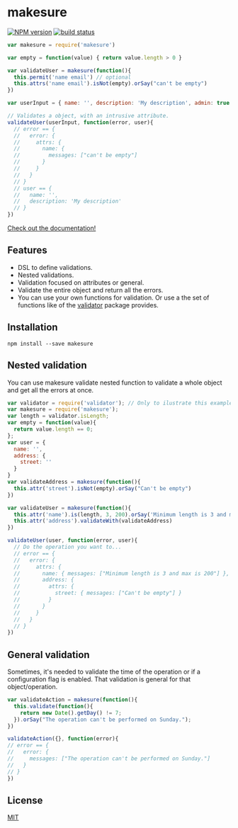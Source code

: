 # makesure

[![NPM version][npm-image]][npm-url]
[![build status][travis-image]][travis-url]

```js
var makesure = require('makesure')

var empty = function(value) { return value.length > 0 }

var validateUser = makesure(function(){
  this.permit('name email') // optional
  this.attrs('name email').isNot(empty).orSay("can't be empty")
})

var userInput = { name: '', description: 'My description', admin: true }

// Validates a object, with an intrusive attribute.
validateUser(userInput, function(error, user){
  // error == {
  //   error: {
  //     attrs: {
  //       name: {
  //         messages: ["can't be empty"]
  //       }
  //     }
  //   }
  // }
  // user == {
  //   name: '',
  //   description: 'My description'
  // }
})
```

[Check out the documentation!](https://github.com/sadjow/makesure)

##  Features

  * DSL to define validations.
  * Nested validations.
  * Validation focused on attributes or general.
  * Validate the entire object and return all the errors.
  * You can use your own functions for validation. Or use a the set of functions like of the [validator](https://github.com/chriso/validator.js) package provides.

##  Installation

```console
npm install --save makesure
```

## Nested validation

You can use makesure validate nested function to validate a whole object and get all the errors at once.

```js
var validator = require('validator'); // Only to ilustrate this example
var makesure = require('makesure');
var length = validator.isLength;
var empty = function(value){
  return value.length == 0;
};
var user = {
  name: '',
  address: {
    street: ''
  }
}
var validateAddress = makesure(function(){
  this.attr('street').isNot(empty).orSay("Can't be empty")
})

var validateUser = makesure(function(){
  this.attr('name').is(length, 3, 200).orSay('Minimum length is 3 and max is 200')
  this.attr('address').validateWith(validateAddress)
})

validateUser(user, function(error, user){
  // Do the operation you want to...
  // error == {
  //   error: {
  //     attrs: {
  //       name: { messages: ["Minimum length is 3 and max is 200"] },
  //       address: {
  //         attrs: {
  //           street: { messages: ["Can't be empty"] }
  //         }
  //       }
  //     }
  //   }
  // }
})
```

## General validation

Sometimes, it's needed to validate the time of the operation or if a configuration flag is enabled. That validation is general for that object/operation.

```js
var validateAction = makesure(function(){
  this.validate(function(){
    return new Date().getDay() != 7;
  }).orSay("The operation can't be performed on Sunday.");
})

validateAction({}, function(error){
// error == {
//   error: {
//     messages: ["The operation can't be performed on Sunday."]
//   }
// }
})
```


## License

[MIT](https://github.com/sadjow/makesure/blob/master/LICENSE)

[npm-image]: https://img.shields.io/npm/v/makesure.svg?style=flat-square
[npm-url]: https://npmjs.org/package/makesure
[travis-image]: https://img.shields.io/travis/sadjow/makesure/master.svg?style=flat-square
[travis-url]: https://travis-ci.org/sadjow/makesure
